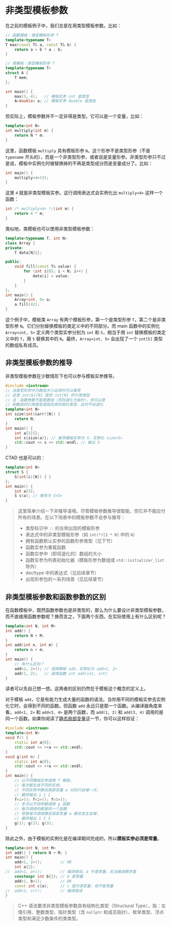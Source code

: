 # 非类型模板参数

在之前的模板例子中，我们总是在用类型模板参数。比如：
```cpp codemo(show)
// 函数模板：类型模板形参 T
template<typename T>
T max(const T& a, const T& b) {
    return a > b ? a : b;
}

// 类模板：类型模板形参 T
template<typename T>
struct A {
    T mem;
};

int main() {
    max(3, 4);   // 模板实参 int 是类型
    A<double> a; // 模板实参 double 是类型
}
```

但实际上，模板参数并不一定非得是类型。它可以是一个变量，比如：
```cpp
template<int N>
int multiply(int m) {
    return N * m; 
}
```

这里，函数模板 `multiply` 具有模板形参 `N`。这个形参不是类型形参（不是 `typename` 开头的），而是一个非类型形参，或者说是变量形参。非类型形参只不过是说，模板中实例化时被替换掉的不再是类型成分而是变量成分了。比如：
```cpp
int main() {
    multiply<4>(3);
}
```
这里 `4` 就是非类型模板实参。这行调用表达式会实例化出 `multiply<4>` 这样一个函数：
```cpp
int /* multiply<4> */(int m) {
    return 4 * m;
}
```

类似地，类模板也可以使用非类型模板参数：
```cpp codemo(show)
template<typename T, int N>
class Array {
private:
    T data[N]{};

public:
    void fill(const T& value) {
        for (int i{0}; i < N; i++) {
            data[i] = value;
        }
    }
};
int main() {
    Array<int, 5> a;
    a.fill(42);
}
```

这个例子中，模板类 `Array` 有两个模板形参，第一个是类型形参 `T`，第二个是非类型形参 `N`。它们分别替换模板的类定义中的不同部分。而 main 函数中的实例化 `Array<int, 5>` 定义两个类型实参分别为 `int` 和 `5`，相当于用 `int` 替换模板的类定义中的 `T`，用 `5` 替换其中的 `N`。最终，`Array<int, 5>` 会出现了一个 `int[5]` 类型的数组私有成员。

## 非类型模板参数的推导

非类型模板参数在少数情形下也可以参与模板实参推导。

```cpp codemo(show)
#include <iostream>
// 当类型形参作为数组大小出现时可以推导
// 这里 int(&)[N] 是到 int[N] 的引用类型
// 注：函数参数不能是数组（否则退化为指针），但可以是
// 到数组的引用类型或指向其的指针类型，此时不会退化
template<int N>
int size(int(&arr)[N]) {
    return N;
}
int main() {
    int a[5]{};
    int s{size(a)}; // 推导模板实参为 5，实例化 size<5>
    std::cout << s << std::endl; // 输出 5
}
```

CTAD 也是可以的：

```cpp codemo(show)
template<int N>
struct S {
    S(int(&)[N]) { }
};
int main() {
    int a[5];
    S s(a); // 推导为 S<5>
}
```

> 这里简单介绍一下非推导语境。尽管模板参数推导很智能，但它并不能应付所有的场景。在以下场景中的模板参数不会参与推导：
> - 类型标识中 `::` 的左侧出现的模板形参
> - 表达式中的非类型模板形参（如 `int(*)[2 * N]` 中的 `N`）
> - 拥有函数默认实参的函数形参类型（见下节）
> - 函数实参为重载函数
> - 函数实参中（即将退化的）数组的大小
> - 函数实参为列表初始化器（模板形参为数组或 `std::initializer_list` 除外）
> - decltype 中的表达式（见后续章节）
> - 出现形参包的一系列场景（见后续章节）

## 非类型模板参数和函数参数的区别

在函数模板中，既然函数参数也是非类型的，那么为什么要设计非类型模板参数，而不直接用函数参数呢？换而言之，下面两个东西，在实际使用上有什么区别呢？
```cpp
template<int N, int M>
int add() {
    return N + M;
}
int add(int n, int m) {
    return n + m;
}
int main() {
    // 有什么区别？
    add<1, 2>(); // 调用模板 add，实例化为 add<1, 2>
    add(1, 2);   // 调用函数 int add(int, int)
}
```

读者可以先自己想一想。这两者的区别仍然在于模板这个概念的定义上。

对于模板 `add`，它是有能力生成大量的函数的语法。当你用不同的模板实参去实例化它时，会得到不同的函数。但函数 `add` 永远只是那一个函数。从编译器角度来看，`add<1, 2>` 和 `add<3, 4>` 是两个函数，而 `add(1, 2)` 和 `add(3, 4)` 调用的是同一个函数。如果你阅读了[静态局部变量](/ch04/list/storage_duration#静态局部变量（选读）)这一节，你可以这样验证：
```cpp codemo(show)
#include <iostream>
template<int N>
void f() {
    static int a{0};
    std::cout << ++a << std::endl;
}
void g(int n) {
    static int a{0};
    std::cout << ++a << std::endl;
}
int main() {
    // 以不同模板实参调用 f 模板，
    // 每次都生成不同的实例，
    // 不同实例中静态局部变量 a 分别只自增一次，
    // 最终输出 1 1 1
    f<1>(); f<2>(); f<3>();
    // 多次以不同参数调用 g 函数
    // 每次调用的都是同一个函数
    // 导致每次调用静态局部变量 a 都会发生自增，
    // 最终输出 1 2 3
    g(1); g(2); g(3);
}
```

除此之外，由于模板的实例化是在编译期间完成的，所以**模板实参必须是常量**。
```cpp codemo(show)
template<int N, int M>
int add() { return N + M; }
int main() {
    add<1, 2>();        // OK
    int a{2};
//  add<1, a>();        // 编译错误，a 不是常量，无法编译期求值
    constexpr int b{2}; // b 是常量
    add<1, b>();        // OK
    const int c{a};     // c 是只读变量，但不是常量
//  add<1, c>();        // 编译错误
}
```

> C++ 语法要求非类型模板参数具有结构化类型（Structural Type），指：左值引用、整数类型、指针类型（含 `nullptr` 和成员指针）、枚举类型、浮点类型和满足少数条件的类类型。
